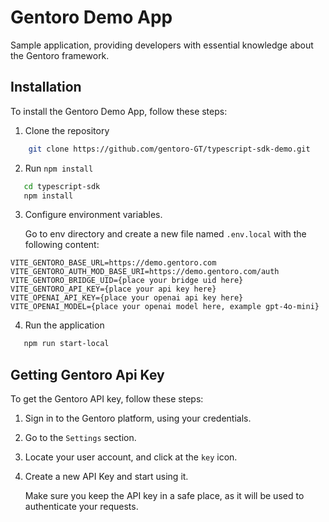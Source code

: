 # Gentoro Demo App

Sample application, providing developers with essential knowledge about the Gentoro framework.

## Installation

To install the Gentoro Demo App, follow these steps:

1. Clone the repository
```bash        
    git clone https://github.com/gentoro-GT/typescript-sdk-demo.git 
``` 

2. Run `npm install`
```bash
   cd typescript-sdk
   npm install
```

3. Configure environment variables.

   Go to env directory and create a new file named `.env.local` with the following content: 
```
VITE_GENTORO_BASE_URL=https://demo.gentoro.com
VITE_GENTORO_AUTH_MOD_BASE_URI=https://demo.gentoro.com/auth
VITE_GENTORO_BRIDGE_UID={place your bridge uid here}
VITE_GENTORO_API_KEY={place your api key here}
VITE_OPENAI_API_KEY={place your openai api key here}
VITE_OPENAI_MODEL={place your openai model here, example gpt-4o-mini}
```

4. Run the application
```bash
   npm run start-local
```

## Getting Gentoro Api Key

To get the Gentoro API key, follow these steps:

1. Sign in to the Gentoro platform, using your credentials.
2. Go to the `Settings` section.
3. Locate your user account, and click at the `key` icon.
4. Create a new API Key and start using it.
    
    Make sure you keep the API key in a safe place, as it will be used to authenticate your requests.
